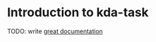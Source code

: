 # Introduction to kda-task

TODO: write [great documentation](http://jacobian.org/writing/what-to-write/)
